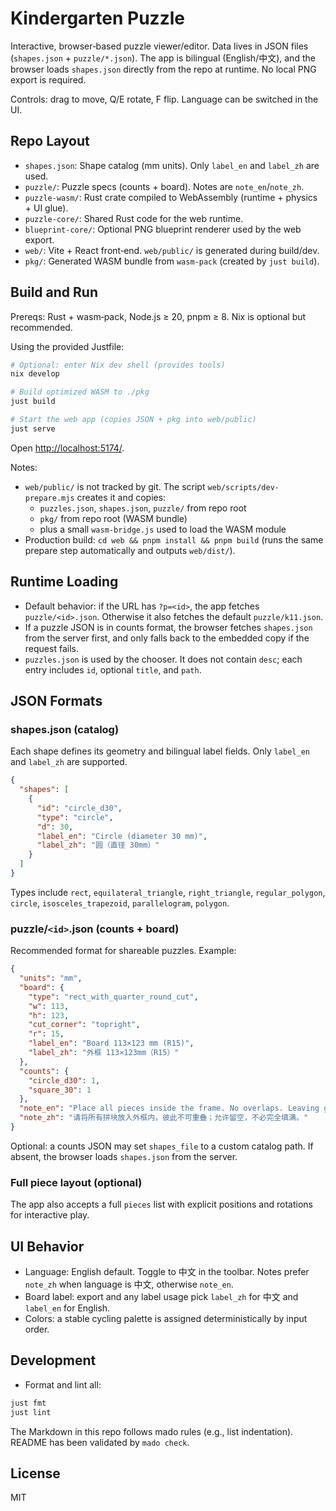 # Kindergarten Puzzle

Interactive, browser‑based puzzle viewer/editor.
Data lives in JSON files (`shapes.json` + `puzzle/*.json`).
The app is bilingual (English/中文), and the browser loads `shapes.json`
directly from the repo at runtime. No local PNG export is required.

Controls: drag to move, Q/E rotate, F flip.
Language can be switched in the UI.

## Repo Layout

- `shapes.json`: Shape catalog (mm units).
  Only `label_en` and `label_zh` are used.
- `puzzle/`: Puzzle specs (counts + board). Notes are `note_en`/`note_zh`.
- `puzzle-wasm/`: Rust crate compiled to WebAssembly
  (runtime + physics + UI glue).
- `puzzle-core/`: Shared Rust code for the web runtime.
- `blueprint-core/`: Optional PNG blueprint renderer used by the web export.
- `web/`: Vite + React front‑end. `web/public/` is generated during build/dev.
- `pkg/`: Generated WASM bundle from `wasm-pack` (created by `just build`).

## Build and Run

Prereqs: Rust + wasm‑pack, Node.js ≥ 20, pnpm ≥ 8. Nix is optional but recommended.

Using the provided Justfile:

```bash
# Optional: enter Nix dev shell (provides tools)
nix develop

# Build optimized WASM to ./pkg
just build

# Start the web app (copies JSON + pkg into web/public)
just serve
```

Open <http://localhost:5174/>.

Notes:

- `web/public/` is not tracked by git. The script `web/scripts/dev-prepare.mjs`
  creates it and copies:
  - `puzzles.json`, `shapes.json`, `puzzle/` from repo root
  - `pkg/` from repo root (WASM bundle)
  - plus a small `wasm-bridge.js` used to load the WASM module
- Production build: `cd web && pnpm install && pnpm build`
  (runs the same prepare step automatically and outputs `web/dist/`).

## Runtime Loading

- Default behavior: if the URL has `?p=<id>`, the app fetches
  `puzzle/<id>.json`. Otherwise it also fetches the default `puzzle/k11.json`.
- If a puzzle JSON is in counts format, the browser fetches `shapes.json` from
  the server first, and only falls back to the embedded copy if the request
  fails.
- `puzzles.json` is used by the chooser. It does not contain `desc`; each
  entry includes `id`, optional `title`, and `path`.

## JSON Formats

### shapes.json (catalog)

Each shape defines its geometry and bilingual label fields.
Only `label_en` and `label_zh` are supported.

```json
{
  "shapes": [
    {
      "id": "circle_d30",
      "type": "circle",
      "d": 30,
      "label_en": "Circle (diameter 30 mm)",
      "label_zh": "圆（直径 30mm）"
    }
  ]
}
```

Types include `rect`, `equilateral_triangle`, `right_triangle`,
`regular_polygon`, `circle`, `isosceles_trapezoid`, `parallelogram`, `polygon`.

### puzzle/`<id>`.json (counts + board)

Recommended format for shareable puzzles. Example:

```json
{
  "units": "mm",
  "board": {
    "type": "rect_with_quarter_round_cut",
    "w": 113,
    "h": 123,
    "cut_corner": "topright",
    "r": 15,
    "label_en": "Board 113×123 mm (R15)",
    "label_zh": "外框 113×123mm（R15）"
  },
  "counts": {
    "circle_d30": 1,
    "square_30": 1
  },
  "note_en": "Place all pieces inside the frame. No overlaps. Leaving gaps is allowed.",
  "note_zh": "请将所有拼块放入外框内，彼此不可重叠；允许留空，不必完全填满。"
}
```

Optional: a counts JSON may set `shapes_file` to a custom catalog path.
If absent, the browser loads `shapes.json` from the server.

### Full piece layout (optional)

The app also accepts a full `pieces` list with explicit positions and
rotations for interactive play.

## UI Behavior

- Language: English default. Toggle to 中文 in the toolbar. Notes prefer
  `note_zh` when language is 中文, otherwise `note_en`.
- Board label: export and any label usage pick `label_zh` for 中文 and
  `label_en` for English.
- Colors: a stable cycling palette is assigned deterministically by input order.

## Development

- Format and lint all:

```bash
just fmt
just lint
```

The Markdown in this repo follows mado rules (e.g., list indentation).
README has been validated by `mado check`.

## License

MIT
